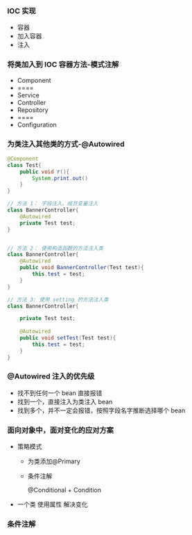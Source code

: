 ### IOC 实现

- 容器
- 加入容器
- 注入



### 将类加入到 IOC 容器方法-模式注解 

- Component
- ====
- Service
- Controller
- Repository
- ====
- Configuration



### 为类注入其他类的方式-@Autowired

```java
@Component
class Test{
	public void r(){
		System.print.out()
	}
}

// 方法 1： 字段注入、成员变量注入  
class BannerController{
	@Autowired
	private Test test;
}


// 方法 2： 使用构造函数的方法注入类
class BannerController{
	@Autowired
	public void BannerController(Test test){
		this.test = test;
	}
}

// 方法 3: 使用 setting 的方法注入类
class BannerController{

	private Test test;
	
	@Autowired
	public void setTest(Test test){
		this.test = test;
	}
}

```

  

### @Autowired 注入的优先级

- 找不到任何一个 bean 直接报错
- 找到一个，直接注入为类注入 bean
- 找到多个，并不一定会报错，按照字段名字推断选择哪个 bean



### 面向对象中，面对变化的应对方案

- 策略模式

  - 为类添加@Primary 

  - 条件注解

    @Conditional + Condition

-  一个类 使用属性 解决变化







### 条件注解 

   







